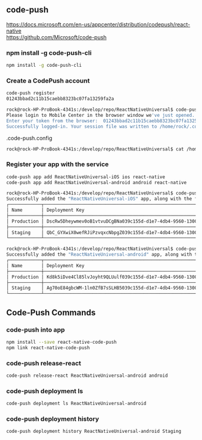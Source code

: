 
## code-push    
https://docs.microsoft.com/en-us/appcenter/distribution/codepush/react-native   
https://github.com/Microsoft/code-push  
### npm install -g code-push-cli  
```bash
npm install -g code-push-cli
```
### Create a CodePush account
```bash
code-push register
01243bbad2c11b15caebb8323bc07fa13259fa2a
```
```bash
rock@rock-HP-ProBook-4341s:/develop/repo/ReactNativeUniversal$ code-push register
Please login to Mobile Center in the browser window we've just opened.
Enter your token from the browser:  01243bbad2c11b15caebb8323bc07fa13259fa2a
Successfully logged-in. Your session file was written to /home/rock/.code-push.config. You can run the code-push logout command at any time to delete this file and terminate your session.
```
.code-push.config   
```bash
rock@rock-HP-ProBook-4341s:/develop/repo/ReactNativeUniversal$ cat /home/rock/.code-push.config
```
### Register your app with the service  
```bash
code-push app add ReactNativeUniversal-iOS ios react-native
code-push app add ReactNativeUniversal-android android react-native
```
```bash
rock@rock-HP-ProBook-4341s:/develop/repo/ReactNativeUniversal$ code-push app add ReactNativeUniversal-iOS ios react-native
Successfully added the "ReactNativeUniversal-iOS" app, along with the following default deployments:
┌────────────┬──────────────────────────────────────────────────────────────────┐
│ Name       │ Deployment Key                                                   │
├────────────┼──────────────────────────────────────────────────────────────────┤
│ Production │ DscRw5Dheywmev0oB1vtvuDCgBNa039c155d-d1e7-4db4-9560-13007cfee637 │
├────────────┼──────────────────────────────────────────────────────────────────┤
│ Staging    │ QbC_GYXwiX0wefRJiPzvqxcNbpgZ039c155d-d1e7-4db4-9560-13007cfee637 │
└────────────┴──────────────────────────────────────────────────────────────────┘
```
```bash
rock@rock-HP-ProBook-4341s:/develop/repo/ReactNativeUniversal$ code-push app add ReactNativeUniversal-android android react-native
Successfully added the "ReactNativeUniversal-android" app, along with the following default deployments:
┌────────────┬──────────────────────────────────────────────────────────────────┐
│ Name       │ Deployment Key                                                   │
├────────────┼──────────────────────────────────────────────────────────────────┤
│ Production │ Kd8k5iDve4Cl85lvJoyht9QLUulf039c155d-d1e7-4db4-9560-13007cfee637 │
├────────────┼──────────────────────────────────────────────────────────────────┤
│ Staging    │ Ag70oE84gbcWM-1ln0ZfB7sSLHB5039c155d-d1e7-4db4-9560-13007cfee637 │
└────────────┴──────────────────────────────────────────────────────────────────┘

```
## Code-Push Commands
### code-push into app  
```bash
npm install --save react-native-code-push   
npm link react-native-code-push
```
### code-push release-react
```bash
code-push release-react ReactNativeUniversal-android android
```
### code-push deployment ls
```bash
code-push deployment ls ReactNativeUniversal-android
```
### code-push deployment history  
```bash
code-push deployment history ReactNativeUniversal-android Staging
```
